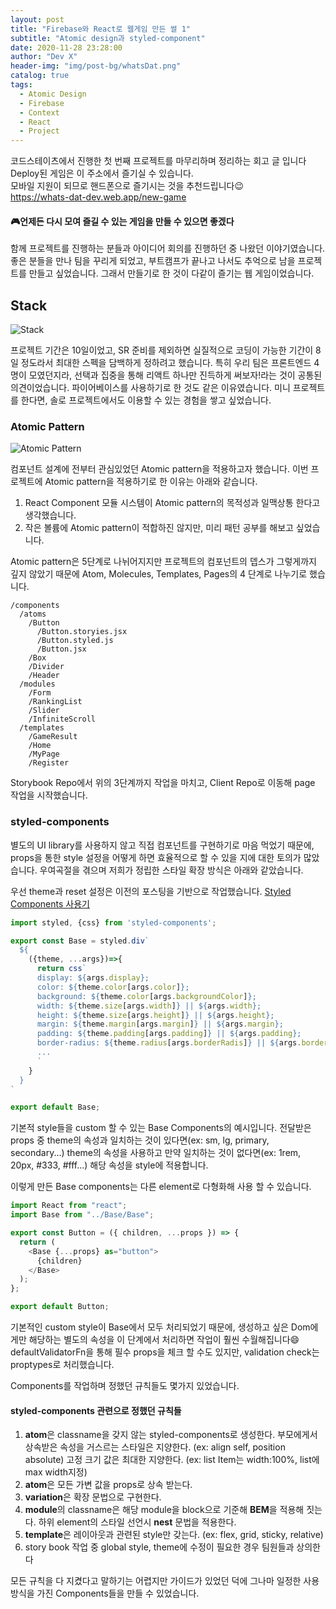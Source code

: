 ```yaml
---
layout: post
title: "Firebase와 React로 웹게임 만든 썰 1"
subtitle: "Atomic design과 styled-component"
date: 2020-11-28 23:28:00
author: "Dev X"
header-img: "img/post-bg/whatsDat.png"
catalog: true
tags:
  - Atomic Design
  - Firebase
  - Context
  - React
  - Project
---
```


코드스테이츠에서 진행한 첫 번째 프로젝트를 마무리하며 정리하는 회고 글 입니다<br/>
Deploy된 게임은 이 주소에서 즐기실 수 있습니다.<br/>
모바일 지원이 되므로 핸드폰으로 즐기시는 것을 추천드립니다😉<br/>
https://whats-dat-dev.web.app/new-game<br/>


#### 🎮언제든 다시 모여 즐길 수 있는 게임을 만들 수 있으면 좋겠다

함께 프로젝트를 진행하는 분들과 아이디어 회의를 진행하던 중 나왔던 이야기였습니다. 좋은 분들을 만나 팀을 꾸리게 되었고, 부트캠프가 끝나고 나서도 추억으로 남을 프로젝트를 만들고 싶었습니다. 그래서 만들기로 한 것이 다같이 즐기는 웹 게임이었습니다.



## Stack
![Stack](https://i.ibb.co/d0nQ79f/whats-Datstack.png)

프로젝트 기간은 10일이었고, SR 준비를 제외하면 실질적으로 코딩이 가능한 기간이 8일 정도라서 최대한 스펙을 담백하게 정하려고 했습니다. 특히 우리 팀은 프론트엔드 4명이 모였던지라, 선택과 집중을 통해 리액트 하나만 진득하게 써보자!라는 것이 공통된 의견이었습니다. 파이어베이스를 사용하기로 한 것도 같은 이유였습니다. 미니 프로젝트를 한다면, 솔로 프로젝트에서도 이용할 수 있는 경험을 쌓고 싶었습니다.


### Atomic Pattern
![Atomic Pattern](https://i.ibb.co/LzHxNMc/33235048-d083dca6-d217-11e7-9aea-9a5ef5ae6fe7.png)

컴포넌트 설계에 전부터 관심있었던 Atomic pattern을 적용하고자 했습니다. 이번 프로젝트에 Atomic pattern을 적용하기로 한 이유는 아래와 같습니다.

1. React Component 모듈 시스템이 Atomic pattern의 목적성과 일맥상통 한다고 생각했습니다.
2. 작은 볼륨에 Atomic pattern이 적합하진 않지만, 미리 패턴 공부를 해보고 싶었습니다.

Atomic pattern은 5단계로 나뉘어지지만 프로젝트의 컴포넌트의 뎁스가 그렇게까지 깊지 않았기 때문에 Atom, Molecules, Templates, Pages의 4 단계로 나누기로 했습니다.

```
/components
  /atoms
    /Button
      /Button.storyies.jsx
      /Button.styled.js
      /Button.jsx
    /Box
    /Divider
    /Header
  /modules
    /Form
    /RankingList
    /Slider
    /InfiniteScroll
  /templates
    /GameResult
    /Home
    /MyPage
    /Register
```

Storybook Repo에서 위의 3단계까지 작업을 마치고, Client Repo로 이동해 page 작업을 시작했습니다.


### styled-components

별도의 UI library를 사용하지 않고 직접 컴포넌트를 구현하기로 마음 먹었기 때문에, props을 통한 style 설정을 어떻게 하면 효율적으로 할 수 있을 지에 대한 토의가 많았습니다. 우여곡절을 겪으며 저희가 정립한 스타일 확장 방식은 아래와 같았습니다.

우선 theme과 reset 설정은 이전의 포스팅을 기반으로 작업했습니다.
[Styled Components 사용기](https://dkje.github.io/2020/10/13/StyledComponents/)


```js
import styled, {css} from 'styled-components';

export const Base = styled.div`
  ${
    ({theme, ...args})=>{
      return css`
      display: ${args.display};
      color: ${theme.color[args.color]};
      background: ${theme.color[args.backgroundColor]};
      width: ${theme.size[args.width]} || ${args.width};
      height: ${theme.size[args.height]} || ${args.height};
      margin: ${theme.margin[args.margin]} || ${args.margin};
      padding: ${theme.padding[args.padding]} || ${args.padding};
      border-radius: ${theme.radius[args.borderRadis]} || ${args.borderRadis};
      ...
      `
    }
  }
`

export default Base;
```

기본적 style들을 custom 할 수 있는 Base Components의 예시입니다. 전달받은 props 중 theme의 속성과 일치하는 것이 있다면(ex: sm, lg, primary, secondary...) theme의 속성을 사용하고 만약 일치하는 것이 없다면(ex: 1rem, 20px, #333, #fff...) 해당 속성을 style에 적용합니다.

이렇게 만든 Base components는 다른 element로 다형화해 사용 할 수 있습니다.


```js
import React from "react";
import Base from "../Base/Base";

export const Button = ({ children, ...props }) => {
  return (
    <Base {...props} as="button">
      {children}
    </Base>
  );
};

export default Button;
```

기본적인 custom style이 Base에서 모두 처리되었기 때문에, 생성하고 싶은 Dom에게만 해당하는 별도의 속성을 이 단계에서 처리하면 작업이 훨씬 수월해집니다😄 defaultValidatorFn을 통해 필수 props을 체크 할 수도 있지만, validation check는 proptypes로 처리했습니다.

Components를 작업하며 정했던 규칙들도 몇가지 있었습니다.

#### styled-components 관련으로 정했던 규칙들
1. **atom**은 classname을 갖지 않는 styled-components로 생성한다. 부모에게서 상속받은 속성을 거스르는 스타일은 지양한다. (ex: align self, position absolute) 고정 크기 값은 최대한 지양한다. (ex: list Item는 width:100%, list에 max width지정)
2. **atom**은 모든 가변 값을 props로 상속 받는다.
3. **variation**은 확장 문법으로 구현한다.
4. **module**의 classname은 해당 module을 block으로 기준해 **BEM**을 적용해 짓는다. 하위 element의 스타일 선언시 **nest** 문법을 적용한다.
5. **template**은 레이아웃과 관련된 style만 갖는다. (ex: flex, grid, sticky, relative)
6. story book 작업 중 global style, theme에 수정이 필요한 경우 팀원들과 상의한다

모든 규칙을 다 지켰다고 말하기는 어렵지만 가이드가 있었던 덕에 그나마 일정한 사용 방식을 가진 Components들을 만들 수 있었습니다.